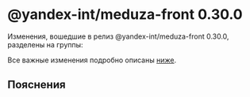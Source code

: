 # @yandex-int/meduza-front 0.30.0

<!-- ЧЕЛОВЕЧЕСКОЕ ВСТУПЛЕНИЕ -->

Изменения, вошедшие в релиз @yandex-int/meduza-front 0.30.0, разделены на группы:

Все важные изменения подробно описаны [ниже](#Пояснения).

## Пояснения

